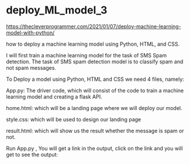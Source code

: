 # deploy_ML_model_3

https://thecleverprogrammer.com/2021/01/07/deploy-machine-learning-model-with-python/

how to deploy a machine learning model using Python, HTML, and CSS.

I will first train a machine learning model for the task of SMS Spam detection. The task of SMS spam detection model is to classify spam and not spam messages.

To Deploy a model using Python, HTML and CSS we need 4 files, namely:

App.py: The driver code, which will consist of the code to train a machine learning model and creating a flask API.

home.html: which will be a landing page where we will deploy our model.

style.css: which will be used to design our landing page

result.html: which will show us the result whether the message is spam or not.

Run App.py , You will get a link in the output, click on the link and you will get to see the output:
